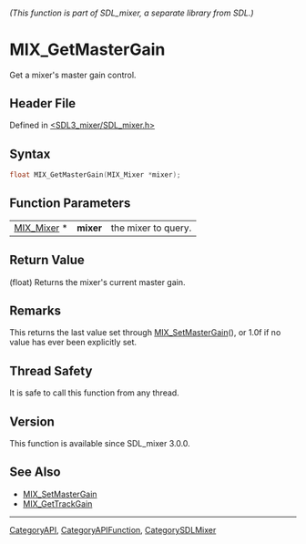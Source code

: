 ###### (This function is part of SDL_mixer, a separate library from SDL.)
# MIX_GetMasterGain

Get a mixer's master gain control.

## Header File

Defined in [<SDL3_mixer/SDL_mixer.h>](https://github.com/libsdl-org/SDL_mixer/blob/main/include/SDL3_mixer/SDL_mixer.h)

## Syntax

```c
float MIX_GetMasterGain(MIX_Mixer *mixer);
```

## Function Parameters

|                          |           |                     |
| ------------------------ | --------- | ------------------- |
| [MIX_Mixer](MIX_Mixer) * | **mixer** | the mixer to query. |

## Return Value

(float) Returns the mixer's current master gain.

## Remarks

This returns the last value set through
[MIX_SetMasterGain](MIX_SetMasterGain)(), or 1.0f if no value has ever been
explicitly set.

## Thread Safety

It is safe to call this function from any thread.

## Version

This function is available since SDL_mixer 3.0.0.

## See Also

- [MIX_SetMasterGain](MIX_SetMasterGain)
- [MIX_GetTrackGain](MIX_GetTrackGain)

----
[CategoryAPI](CategoryAPI), [CategoryAPIFunction](CategoryAPIFunction), [CategorySDLMixer](CategorySDLMixer)

